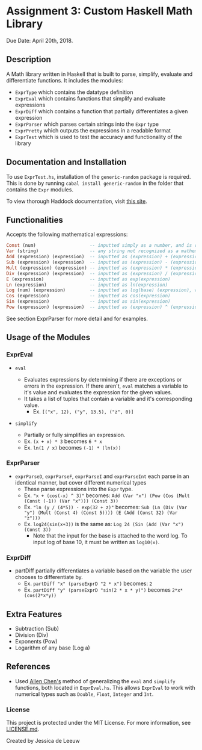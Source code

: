 # Assignment 3: Custom Haskell Math Library

Due Date: April 20th, 2018.

## Description
A Math library written in Haskell that is built to parse, simplify, evaluate and differentiate functions.
It includes the modules: 
- `ExprType` which contains the datatype definition
- `ExprEval` which contains functions that simplify and evaluate expressions
- `ExprDiff` which contains a function that partially differentiates a given expression
- `ExprParser` which parses certain strings into the `Expr` type
- `ExprPretty` which outputs the expressions in a readable format
- `ExprTest` which is used to test the accuracy and functionality of the library

## Documentation and Installation
To use `ExprTest.hs`, installation of the `generic-random` package is required. This is done by running 
`cabal install generic-random`
in the folder that contains the `Expr` modules.

To view thorough Haddock documentation, visit [this site](https://deleeuwj1.github.io/docs/).

## Functionalities
Accepts the following mathematical expressions:
```haskell
Const (num)                    -- inputted simply as a number, and is recognized as a Double, Float, Integer or Int
Var (string)                   -- any string not recognized as a mathematical expression is a variable  
Add (expression) (expression)  -- inputted as (expression) + (expression) 
Sub (expression) (expression)  -- inputted as (expression) - (expression)
Mult (expression) (expression) -- inputted as (expression) * (expression)
Div (expression) (expression)  -- inputted as (expression) / (expression)
E (expression)                 -- inputted as exp(expression)
Ln (expression)                -- inputted as ln(expression)
Log (num) (expression)         -- inputted as log(base) (expression), where base is a number
Cos (expression)               -- inputted as cos(expression)
Sin (expression)               -- inputted as sin(expression)
Pow (expression) (expression)  -- inputted as (expression) ^ (expression)
```
See section ExprParser for more detail and for examples.
## Usage of the Modules

### ExprEval
- `eval`
    - Evaluates expressions by determining if there are exceptions or errors in the expression. If there aren't, `eval` matches a variable to it's value and evaluates the expression for the given values.
    - It takes a list of tuples that contain a variable and it's corresponding value.
       - Ex. `[("x", 12), ("y", 13.5), ("z", 0)]`

- `simplify`
   - Partially or fully simplifies an expression.
   - Ex. `(x + x) * 3` becomes `6 * x`
   - Ex. `ln(1 / x)` becomes `(-1) * (ln(x))`

### ExprParser
- `exprParseD`, `exprParseF`, `exprParseI` and `exprParseInt` each parse in an identical manner, but cover different numerical types
   - These parse expressions into the `Expr` type.
   - Ex. `"x + (cos(-x) ^ 3)"` becomes: `Add (Var "x") (Pow (Cos (Mult (Const (-1)) (Var "x"))) (Const 3))`
   - Ex. `"ln (y / (4*5)) - exp(32 + z)"` becomes: `Sub (Ln (Div (Var "y") (Mult (Const 4) (Const 5)))) (E (Add (Const 32) (Var "z")))`
   - Ex. `log24(sin(x+3))` is the same as: `Log 24 (Sin (Add (Var "x") (Const 3))`
      - Note that the input for the base is attached to the word log. To input log of base 10, it must be written as `log10(x)`.

### ExprDiff
- partDiff partially differentiates a variable based on the variable the user chooses to differentiate by.
   - Ex. `partDiff "x" (parseExprD "2 * x")` becomes: `2`
   - Ex. `partDiff "y" (parseExprD "sin(2 * x * y)")` becomes `2*x*(cos(2*x*y))`

## Extra Features
- Subtraction (Sub)
- Division (Div)
- Exponents (Pow)
- Logarithm of any base (Log a)

## References
  - Used [Allen Chen's](https://github.com/chenc118/CS1XA3/blob/master/Assign3/ExprDiff.hs) method of generalizing the `eval` and `simplify` functions, both located in `ExprEval.hs`. This allows `ExprEval` to work with numerical types such as `Double`, `Float`, `Integer` and `Int`.  

### License
This project is protected under the MIT License. For more information, see [LICENSE.md](https://github.com/deleeuwj1/CS1XA3/blob/master/Assign3/LICENSE.md).

Created by Jessica de Leeuw
